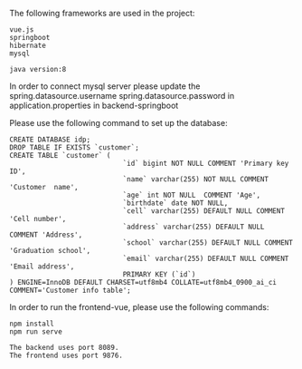 The following frameworks are used in the project:

```
vue.js
springboot
hibernate
mysql
```
```
java version:8
```

In order to connect mysql server please update the 
spring.datasource.username
spring.datasource.password
in application.properties in backend-springboot

Please use the following command to set up the database: 

```
CREATE DATABASE idp;
DROP TABLE IF EXISTS `customer`;
CREATE TABLE `customer` (
                            `id` bigint NOT NULL COMMENT 'Primary key ID',
                            `name` varchar(255) NOT NULL COMMENT 'Customer  name',
                            `age` int NOT NULL  COMMENT 'Age',
							`birthdate` date NOT NULL,
                            `cell` varchar(255) DEFAULT NULL COMMENT 'Cell number',
                            `address` varchar(255) DEFAULT NULL COMMENT 'Address',
                            `school` varchar(255) DEFAULT NULL COMMENT 'Graduation school',
                            `email` varchar(255) DEFAULT NULL COMMENT 'Email address',
                            PRIMARY KEY (`id`)
) ENGINE=InnoDB DEFAULT CHARSET=utf8mb4 COLLATE=utf8mb4_0900_ai_ci COMMENT='Customer info table';
```

In order to run the frontend-vue, please use the following commands:
```
npm install
npm run serve
```
```
The backend uses port 8089.
The frontend uses port 9876.
```
